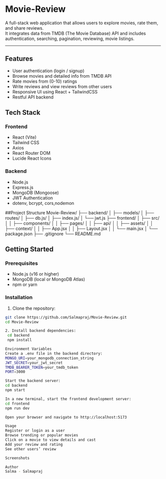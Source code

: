 # Movie-Review

A full-stack web application that allows users to explore movies, rate them, and share reviews.  
It integrates data from TMDB (The Movie Database) API and includes authentication, searching, pagination, reviewing, movie listings.

---

## Features

- User authentication (login / signup)
- Browse movies and detailed info from TMDB API
- Rate movies from (0-10) ratings
- Write reviews and view reviews from other users
- Responsive UI using React + TailwindCSS
- Restful API backend

## Tech Stack

### Frontend

- React (Vite)
- Tailwind CSS
- Axios
- React Router DOM
- Lucide React Icons

### Backend

- Node.js
- Express.js
- MongoDB (Mongoose)
- JWT Authentication
- dotenv, bcrypt, cors,nodemon

##Project Structure
Movie-Review/
├── backend/
│ ├── models/
│ ├── routes/
│ ├── db.js/
│ ├── index.js/
│ └── jwt.js
├── frontend/
│ ├── src/
│ │ ├── components/
│ │ ├── pages/
│ │ ├── api/
│ │ ├── assets/
│ │ ├── context/
│ │ ├── App.jsx
│ │ ├── Layout.jsx
│ │ └── main.jsx
│ └── package.json
├── .gitignore
└── README.md

## Getting Started

### Prerequisites

- Node.js (v16 or higher)
- MongoDB (local or MongoDB Atlas)
- npm or yarn

### Installation

1. Clone the repository:

```bash
git clone https://github.com/Salmapraj/Movie-Review.git
cd Movie-Review

2. Install backend dependencies:
 cd backend
 npm install

Environment Variables
Create a .env file in the backend directory:
MONGO_URI=your_mongodb_connection_string
JWT_SECRET=your_jwt_secret
TMDB_BEARER_TOKEN=your_tmdb_token
PORT=3000

Start the backend server:
cd backend
npm start

In a new terminal, start the frontend development server:
cd frontend
npm run dev

Open your browser and navigate to http://localhost:5173

Usage
Register or login as a user
Browse trending or popular movies
Click on a movie to view details and cast
Add your review and rating
See other users’ review

Screenshots

Author
Salma - Salmapraj

```
